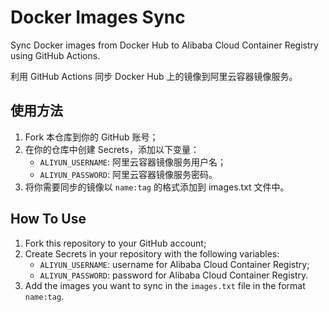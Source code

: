 # Docker Images Sync

Sync Docker images from Docker Hub to Alibaba Cloud Container Registry using GitHub Actions.

利用 GitHub Actions 同步 Docker Hub 上的镜像到阿里云容器镜像服务。

## 使用方法

1. Fork 本仓库到你的 GitHub 账号；
2. 在你的仓库中创建 Secrets，添加以下变量：
   - `ALIYUN_USERNAME`: 阿里云容器镜像服务用户名；
   - `ALIYUN_PASSWORD`: 阿里云容器镜像服务密码。
3. 将你需要同步的镜像以 `name:tag` 的格式添加到 images.txt 文件中。

## How To Use

1. Fork this repository to your GitHub account;
2. Create Secrets in your repository with the following variables:
   - `ALIYUN_USERNAME`: username for Alibaba Cloud Container Registry;
   - `ALIYUN_PASSWORD`: password for Alibaba Cloud Container Registry.
3. Add the images you want to sync in the `images.txt` file in the format `name:tag`.
